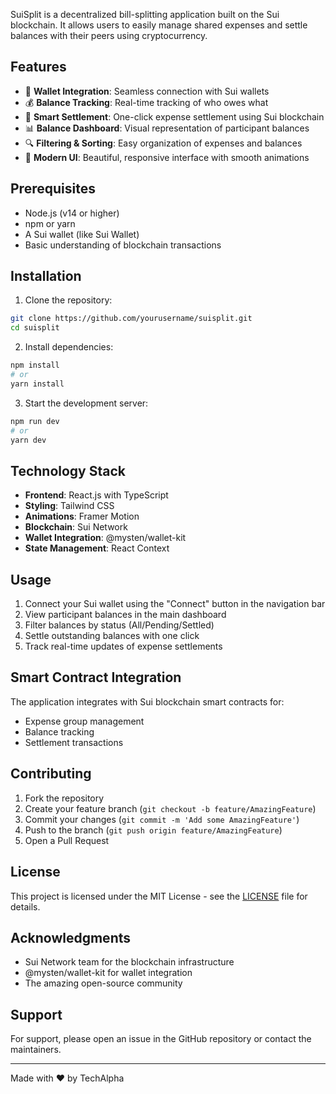 SuiSplit is a decentralized bill-splitting application built on the Sui blockchain. It allows users to easily manage shared expenses and settle balances with their peers using cryptocurrency.

## Features

- 🔐 **Wallet Integration**: Seamless connection with Sui wallets
- 💰 **Balance Tracking**: Real-time tracking of who owes what
- 🔄 **Smart Settlement**: One-click expense settlement using Sui blockchain
- 📊 **Balance Dashboard**: Visual representation of participant balances
- 🔍 **Filtering & Sorting**: Easy organization of expenses and balances
- 🎨 **Modern UI**: Beautiful, responsive interface with smooth animations

## Prerequisites

- Node.js (v14 or higher)
- npm or yarn
- A Sui wallet (like Sui Wallet)
- Basic understanding of blockchain transactions

## Installation

1. Clone the repository:
```bash
git clone https://github.com/yourusername/suisplit.git
cd suisplit
```

2. Install dependencies:
```bash
npm install
# or
yarn install
```

3. Start the development server:
```bash
npm run dev
# or
yarn dev
```

## Technology Stack

- **Frontend**: React.js with TypeScript
- **Styling**: Tailwind CSS
- **Animations**: Framer Motion
- **Blockchain**: Sui Network
- **Wallet Integration**: @mysten/wallet-kit
- **State Management**: React Context

## Usage

1. Connect your Sui wallet using the "Connect" button in the navigation bar
2. View participant balances in the main dashboard
3. Filter balances by status (All/Pending/Settled)
4. Settle outstanding balances with one click
5. Track real-time updates of expense settlements

## Smart Contract Integration

The application integrates with Sui blockchain smart contracts for:
- Expense group management
- Balance tracking
- Settlement transactions

## Contributing

1. Fork the repository
2. Create your feature branch (`git checkout -b feature/AmazingFeature`)
3. Commit your changes (`git commit -m 'Add some AmazingFeature'`)
4. Push to the branch (`git push origin feature/AmazingFeature`)
5. Open a Pull Request

## License

This project is licensed under the MIT License - see the [LICENSE](LICENSE) file for details.

## Acknowledgments

- Sui Network team for the blockchain infrastructure
- @mysten/wallet-kit for wallet integration
- The amazing open-source community

## Support

For support, please open an issue in the GitHub repository or contact the maintainers.

---

Made with ❤️ by TechAlpha

